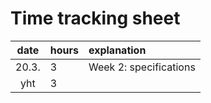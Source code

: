 # Time tracking sheet

| date | hours | explanation  |
| :----:|:-----| :-----|
| 20.3. | 3    | Week 2: specifications |
| yht   | 3   | | 
